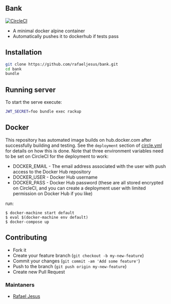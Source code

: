 ## Bank

[![CircleCI](https://circleci.com/gh/rafaeljesus/bank.svg?style=svg)](https://circleci.com/gh/rafaeljesus/bank)

* A minimal docker alpine container
* Automatically pushes it to dockerhub if tests pass

## Installation
```bash
git clone https://github.com/rafaeljesus/bank.git
cd bank
bundle
```

## Running server
To start the serve execute:
```bash
JWT_SECRET=foo bundle exec rackup
```

## Docker
This repository has automated image builds on hub.docker.com after successfully building and testing. See the `deployment` section of [circle.yml](circle.yml) for details on how this is done. Note that three environment variables need to be set on CircleCI for the deployment to work:

  * DOCKER_EMAIL - The email address associated with the user with push access to the Docker Hub repository
  * DOCKER_USER - Docker Hub username
  * DOCKER_PASS - Docker Hub password (these are all stored encrypted on CircleCI, and you can create a deployment user with limited permission on Docker Hub if you like)

run:
```
$ docker-machine start default
$ eval $(docker-machine env default)
$ docker-compose up
```

## Contributing
- Fork it
- Create your feature branch (`git checkout -b my-new-feature`)
- Commit your changes (`git commit -am 'Add some feature'`)
- Push to the branch (`git push origin my-new-feature`)
- Create new Pull Request

### Maintaners

* [Rafael Jesus](https://github.com/rafaeljesus)
